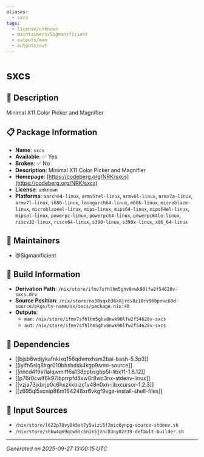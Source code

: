 ```yaml
---
aliases:
  - sxcs
tags:
  - license/unknown
  - maintainers/Sigmanificient
  - outputs/man
  - outputs/out
---
```


# sxcs

## 📝 Description

Minimal X11 Color Picker and Magnifier

## 📋 Package Information

- **Name**: `sxcs`
- **Available**: ✅ Yes
- **Broken**: ✅ No
- **Description**: Minimal X11 Color Picker and Magnifier
- **Homepage**: [https://codeberg.org/NRK/sxcs](https://codeberg.org/NRK/sxcs)
- **License**: `unknown`
- **Platforms**: `aarch64-linux`, `armv5tel-linux`, `armv6l-linux`, `armv7a-linux`, `armv7l-linux`, `i686-linux`, `loongarch64-linux`, `m68k-linux`, `microblaze-linux`, `microblazeel-linux`, `mips-linux`, `mips64-linux`, `mips64el-linux`, `mipsel-linux`, `powerpc-linux`, `powerpc64-linux`, `powerpc64le-linux`, `riscv32-linux`, `riscv64-linux`, `s390-linux`, `s390x-linux`, `x86_64-linux`
## 👥 Maintainers

- @Sigmanificient


## 🔧 Build Information

- **Derivation Path**: `/nix/store/ifmv7sfhlhm5ghv8nwk90lfw2f54628v-sxcs.drv`
- **Source Position**: `/nix/store/ns30sqxb36k8jrds8z18rv96bpnwc60d-source/pkgs/by-name/sx/sxcs/package.nix:48`
- **Outputs**:
  - `man`:  `/nix/store/ifmv7sfhlhm5ghv8nwk90lfw2f54628v-sxcs`
  - `out`:  `/nix/store/ifmv7sfhlhm5ghv8nwk90lfw2f54628v-sxcs`

## 🔗 Dependencies

- [[bjsb6wdjykafnkixq156qdvmxhsm2bai-bash-5.3p3]]
- [[iyifn5slg8lrgr010bhshdsk4kgp9smn-source]]
- [[nncd4f9vl1alqwmiff6a138ppbsgbp5l-libx11-1.8.12]]
- [[p76r0cwlf6k97ibprrpfd8xw0r8wc3nx-stdenv-linux]]
- [[vzja73jxbrjp0c6hxzkkbizc1v48n0xn-libxcursor-1.2.3]]
- [[z695ql5xcnip86m164248xr6vkgf9vga-install-shell-files]]

## 📁 Input Sources

- `/nix/store/l622p70vy8k5sh7y5wizi5f2mic6ynpg-source-stdenv.sh`
- `/nix/store/shkw4qm9qcw5sc5n1k5jznc83ny02r39-default-builder.sh`

---
*Generated on 2025-09-27 13:00:15 UTC*
